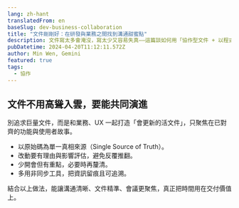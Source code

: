 ```yaml
---
lang: zh-hant
translatedFrom: en
baseSlug: dev-business-collaboration
title: "文件剛剛好：在研發與業務之間找到溝通甜蜜點"
description: 文件寫太多會淹沒，寫太少又容易失真——這篇談如何用「協作型文件 + 以程式碼為準」的方式，讓研發與業務高效對齊。
pubDatetime: 2024-04-20T11:12:11.572Z
author: Min Wen, Gemini
featured: true
tags:
  - 協作
---
```


## 文件不用高聳入雲，要能共同演進

別追求巨量文件，而是和業務、UX 一起打造「會更新的活文件」，只聚焦在已對齊的功能與使用者故事。

- 以原始碼為單一真相來源（Single Source of Truth）。
- 改動要有理由與影響評估，避免反覆推翻。
- 少開會但有重點，必要時再釐清。
- 多用非同步工具，把資訊留痕且可追溯。

結合以上做法，能讓溝通清晰、文件精準、會議更聚焦，真正把時間用在交付價值上。
